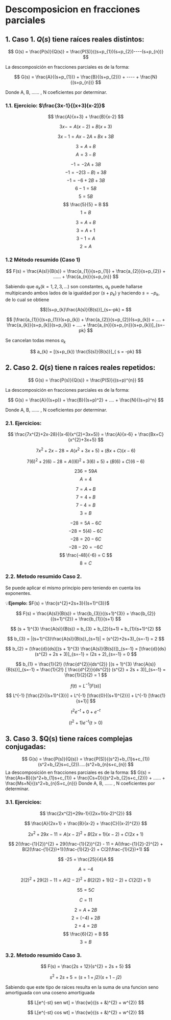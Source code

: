 # Descomposicion en fracciones parciales
## 1. Caso 1. $Q(s)$ tiene raíces reales distintos:

$$ G(s) = \frac{P(s)}{Q(s)} = \frac{P(S)}{(s+p_{1})(s+p_{2})----(s+p_{n})} $$

La descomposición en fracciones parciales es de la forma:

$$ G(s) = \frac{A}{(s+p_{1})} + \frac{B}{(s+p_{2})} + ---- + \frac{N}{(s+p_{n})} $$

Donde A, B, ...... , N coeficientes por determinar.

### 1.1. Ejercicio: $\frac{3x-1}{(x+3)(x-2)}$

$$ \frac{A}{x+3} + \frac{B}{x-2} $$

$$ 3x - = A(x-2) + B(x+3) $$

$$ 3x -1 = Ax -2A + Bx + 3B $$

$$ 3 = A + B $$
$$ A = 3 - B $$

$$ -1 = -2A + 3B $$
$$ -1 = -2(3 - B) + 3B $$
$$ -1 = -6 + 2B + 3B $$
$$ 6 - 1 = 5B $$
$$ 5 = 5B $$
$$ \frac{5}{5} = B $$ 
$$ 1 = B $$

$$ 3 = A + B $$
$$ 3 = A + 1 $$
$$ 3 - 1 = A $$
$$ 2 = A $$

### 1.2 Método resumido (Caso 1)

$$ F(s) = \frac{A(s)}{B(s)} = \frac{a_{1}}{s+p_{1}} + \frac{a_{2}}{s+p_{2}} + ...... + \frac{a_{n}}{s+p_{n}} $$

Sabiendo que $a_{k} (k=1,2,3,...)$ son constantes, $a_{k}$ puede hallarse multipicando ambos lados de la igualdad por $(s+p_{k})$ y haciendo $s = -p_{k}$, de lo cual se obtiene

$$[(s+p_{k}\frac{A(s)}{B(s)}]_{s=-pk} = $$

$$ [\frac{a_{1}}{(s+p_{1}}(s+p_{k}) + \frac{a_{2}}{s+p_{2}}(s+p_{k}) + .... + \frac{a_{k}}{s+p_{k}}(s+p_{k}) + .... + \frac{a_{n}}{s+p_{n}}(s+p_{k})]_{s=-pk} $$

Se cancelan todas menos $a_{k}$

$$ a_{k} = [(s+p_{k}) \frac{S(s)}{B(s)}]_{ s = -pk} $$


## 2. Caso 2. $Q(s)$ tiene n raíces reales repetidos:

$$ G(s) = \frac{P(s)}{Q(s)} = \frac{P(S)}{(s+p)^{n}} $$

La descomposición en fracciones parciales es de la forma:

$$ G(s) = \frac{A}{(s+p)} + \frac{B}{(s+p)^2} + .... + \frac{N}{(s+p)^n} $$

Donde A, B, ...... , N coeficientes por determinar.

### 2.1. Ejercicios:

$$ \frac{7x^{2}+2x-28}{(x-6)(x^{2}+3x+5)} = \frac{A}{x-6} + \frac{Bx+C}{x^{2}+3x+5} $$

$$ 7x^{2} + 2x - 28 = A(x^{2} + 3x + 5) + (Bx + C)(x - 6) $$

$$ 7(6)^{2} + 2(6) - 28 = A((6)^{2} + 3(6) + 5) +(B(6) + C)(6 - 6) $$

$$ 236 = 59A $$
$$ A = 4 $$

$$ 7 = A + B $$
$$ 7 = 4 + B $$
$$ 7 - 4 = B $$
$$ 3 = B $$

$$ -28 = 5A - 6C $$
$$ -28 = 5(4) - 6C $$
$$ -28 = 20 - 6C $$
$$ -28 - 20 = - 6C $$
$$ \frac{-48}{-6} = C $$
$$ 8 = C $$

### 2.2. Metodo resumido Caso 2.
Se puede aplicar el mismo principio pero teniendo en cuenta los exponentes.

💡**Ejemplo:**
$F(s) = \frac{s^{2}+2s+3}{(s+1)^{3}}$

$$ F(s) = \frac{A(s)}{B(s)} = \frac{b_{3}}{(s+1)^{3}} + \frac{b_{2}}{(s+1)^{2}} + \frac{b_{1}}{s+1} $$

$$ (s + 1)^{3} \frac{A(s)}{B(s)} = b_{3} + b_{2}(s+1) + b_{1}(s+1)^{2} $$

$$ b_{3} = |(s+1)^{3}\frac{A(s)}{B(s)}_{s=1}| = (s^{2}+2s+3)_{s=-1} = 2 $$

$$ b_{2} = (\frac{d}{ds}[(s + 1)^{3} \frac{A(s)}{B(s)}])_{s=-1} = [\frac{d}{ds} (s^{2} + 2s + 3)]_{s=-1} = (2s + 2)_{s=-1} = 0 $$

$$ b_{1} = \frac{1}{2!} (\frac{d^{2}}{ds^{2}} [(s + 1)^{3} \frac{A(s)}{B(s)}]_{s=-1} = \frac{1}{2!} [ \frac{d^{2}}{ds^{2}} (s^{2} + 2s + 3)]_{s=-1} = \frac{1}{2}(2) = 1 $$

$$ f(t) = L^{-1}[F(s)] $$

$$ L^{-1} [\frac{2}{(s+1)^{3}}] + L^{-1} [\frac{0}{(s+1)^{2}}] + L^{-1} [\frac{1}{s+1}] $$

$$ t^{2}e^{-t} + 0 + e^{-t} $$

$$ (t^{2} + 1)e^{-t}    (t > 0) $$

## 3. Caso 3. $Q(s) tiene raíces complejas conjugadas:
$$ G(s) = \frac{P(s)}{Q(s)} = \frac{P(S)}{(s^2}+b_{1}s+c_{1})(s^2+b_{2}s+c_{2}).....(s^2+b_{n}s+c_{n}) $$
La descomposición en fracciones parciales es de la forma:
$$ G(s) = \frac{As+B}{(s^2+b_{1}s+c_{1}) + \frac{Cs+D}{(s^2+b_{2}s+c_{2})} + ...... + \frac{Ms+N}{(s^2+b_{n}S+c_{n})}
Donde A, B, ...... , N coeficientes por determinar.

### 3.1. Ejercicios:

$$ \frac{2x^{2}+29x-1}{(2x+1)(x-2)^{2}} $$

$$ \frac{A}{2x+1} + \frac{B}{x-2} + \frac{C}{(x-2)^{2}} $$

$$ 2x^{2} + 29x - 11 = A(x-2)^{2} + B(2x+1)(x-2) + C(2x+1) $$

$$ 2(\frac-{1}{2})^{2} + 29(\frac-{1}{2})^{2} - 11 = A(\frac-{1}{2}-2)^{2} + B(2(\frac-{1}{2})+1)(\frac-{1}{2}-2) + C(2(\frac-{1}{2})+1) $$

$$ -25 = \frac{25}{4}A $$

$$ A = -4 $$

$$ 2(2)^{2} + 29(2) - 11 = A(2-2)^{2} + B(2(2)+1)(2-2) + C(2(2)+1) $$

$$ 55 = 5C $$

$$ C = 11 $$

$$ 2 = A + 2B $$
$$ 2 = (-4) + 2B $$
$$ 2 + 4 = 2B $$
$$ \frac{6}{2} = B $$
$$ 3 = B $$

### 3.2. Metodo resumido Caso 3.

$$ F(s) = \frac{2s + 12}{s^{2} + 2s + 5} $$

$$ s^{2} + 2s + 5 = (s + 1 + j2)(s + 1 - j2) $$

Sabiendo que este tipo de raices resulta en la suma de una funcion seno amortiguada con una coseno amortiguada

$$ L[e^{-st} sen wt] = \frac{w}{(s + &)^{2} + w^{2}} $$

$$ L[e^{-st} cos wt] = \frac{w}{(s + &)^{2} + w^{2}} $$


